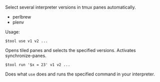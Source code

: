 Select several interpreter versions in tmux panes automatically.

* perlbrew
* plenv

Usage:

    $tool use v1 v2 ...

Opens tiled panes and selects the specified versions.
Activates synchronize-panes.

    $tool run '$x = 23' v1 v2 ...

Does what `use` does and runs the specified command in your interpreter.
